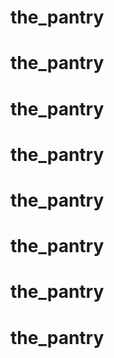 # the_pantry
# the_pantry
# the_pantry
# the_pantry
# the_pantry
# the_pantry
# the_pantry
# the_pantry
